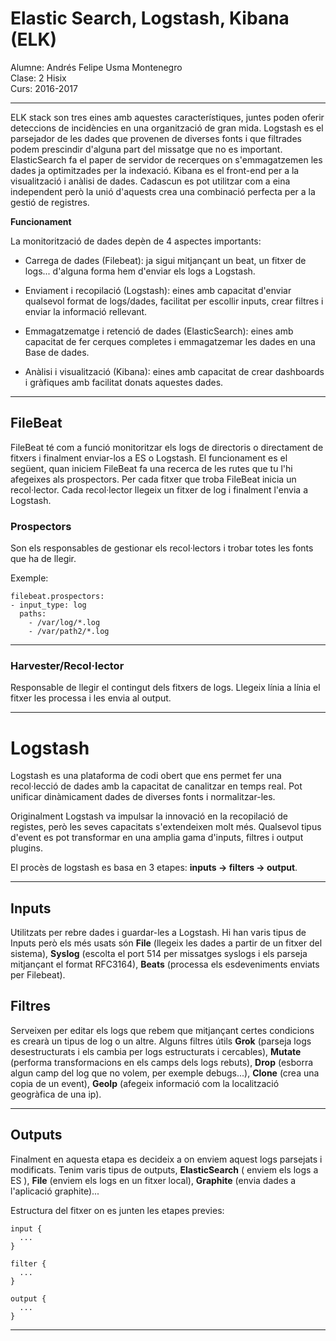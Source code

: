 # Elastic Search, Logstash, Kibana (ELK)

Alumne: Andrés Felipe Usma Montenegro  
Clase: 2 Hisix  
Curs: 2016-2017  

---
ELK stack son tres eines amb aquestes característiques, juntes poden oferir
deteccions de incidències en una organització de gran mida. Logstash es el parsejador
de les dades que provenen de diverses fonts i que filtrades podem prescindir d'alguna 
part del missatge que no es important. ElasticSearch fa el paper de servidor de recerques
on s'emmagatzemen les dades ja optimitzades per la indexació. Kibana es el front-end
per a la visualització i anàlisi de dades. Cadascun es pot utilitzar com a eina 
independent però la unió d'aquests crea una combinació perfecta per a la gestió
de registres. 

**Funcionament**

La monitorització de dades depèn de 4 aspectes importants:

- Carrega de dades (Filebeat): ja sigui mitjançant un beat, un fitxer de logs...
d'alguna forma hem d'enviar els logs a Logstash.

- Enviament i recopilació (Logstash): eines amb capacitat d'enviar 
qualsevol format de logs/dades, facilitat per escollir inputs, crear filtres
i enviar la informació rellevant.
 
- Emmagatzematge i retenció de dades (ElasticSearch): eines amb capacitat 
de fer cerques completes i emmagatzemar les dades en una Base de dades.

- Anàlisi i visualització (Kibana): eines amb capacitat de crear dashboards
i gràfiques amb facilitat donats aquestes dades.

---
## FileBeat

FileBeat té com a funció monitoritzar els logs de directoris o directament
de fitxers i finalment enviar-los a ES o Logstash. El funcionament es el següent,
quan iniciem FileBeat fa una recerca de les rutes que tu l'hi afegeixes als prospectors.
Per cada fitxer que troba FileBeat inicia un recol·lector. Cada recol·lector llegeix un fitxer de log 
i finalment l'envia a Logstash.

### Prospectors
Son els responsables de gestionar els recol·lectors i trobar totes les fonts que ha de llegir.

Exemple:

```
filebeat.prospectors:
- input_type: log
  paths:
    - /var/log/*.log
    - /var/path2/*.log
```

---
### Harvester/Recol·lector
Responsable de llegir el contingut dels fitxers de logs. Llegeix línia a línia el fitxer
les processa i les envia al output.

---
# Logstash
Logstash es una plataforma de codi obert que ens permet fer una recol·lecció
de dades amb la capacitat de canalitzar en temps real. Pot unificar
dinàmicament dades de diverses fonts i normalitzar-les. 

Originalment Logstash va impulsar la innovació en la recopilació de registes,
però les seves capacitats s'extendeixen molt més. Qualsevol tipus d'event
es pot transformar en una amplia gama d'inputs, filtres i output plugins.

El procès de logstash es basa en 3 etapes: **inputs -> filters -> output**. 

---
## Inputs
Utilitzats per rebre dades i guardar-les a Logstash. Hi han varis
tipus de Inputs però els més usats són **File** (llegeix les dades a partir
de un fitxer del sistema), **Syslog** (escolta el port 514 per missatges syslogs
i els parseja mitjançant el format RFC3164), **Beats** (processa els esdeveniments enviats per Filebeat).

## Filtres
Serveixen per editar els logs que rebem que mitjançant certes condicions
es crearà un tipus de log o un altre. Alguns filtres útils **Grok** (parseja
logs desestructurats i els cambia per logs estructurats i cercables), 
**Mutate** (performa transformacions en els camps dels logs rebuts), 
**Drop** (esborra algun camp del log que no volem, per exemple debugs...),
**Clone** (crea una copia de un event), **GeoIp** (afegeix informació com
la localització geogràfica de una ip).

---
## Outputs
Finalment en aquesta etapa es decideix a on enviem aquest logs parsejats i modificats.
Tenim varis tipus de outputs, **ElasticSearch** ( enviem els logs a ES ),
**File** (enviem els logs en un fitxer local), **Graphite** (envia dades a l'aplicació graphite)...

Estructura del fitxer on es junten les etapes previes:

```
input {
  ...
}

filter {
  ...
}

output {
  ...
}
```

---
